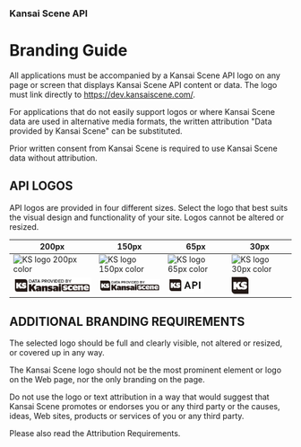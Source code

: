 ### Kansai Scene API 

# Branding Guide

All applications must be accompanied by a Kansai Scene API logo on any page or screen that displays Kansai Scene API content or data. The logo must link directly to https://dev.kansaiscene.com/.

For applications that do not easily support logos or where Kansai Scene data are used in alternative media formats, the written attribution "Data provided by Kansai Scene" can be substituted.

Prior written consent from Kansai Scene is required to use Kansai Scene data without attribution.

## API LOGOS

API logos are provided in four different sizes. Select the logo that best suits the visual design and functionality of your site. Logos cannot be altered or resized.

200px | 150px | 65px | 30px
----- | ----- | ---- | ----
![KS logo 200px color](/images/powered-by-KS-200px_color.png) | ![KS logo 150px color](/images/powered-by-KS-150px_color.png) | ![KS logo 65px color](/images/powered-by-KS-65px_color.png) | ![KS logo 30px color](/images/powered-by-KS-30px_color.png)
![KS logo 200px greyscale](/images/powered-by-KS-200px.png) | ![KS logo 150px greyscale](/images/powered-by-KS-150px.png) | ![KS logo 65px greyscale](/images/powered-by-KS-65px.png) | ![KS logo 30px greyscale](/images/powered-by-KS-30px.png)


## ADDITIONAL BRANDING REQUIREMENTS

The selected logo should be full and clearly visible, not altered or resized, or covered up in any way.

The Kansai Scene logo should not be the most prominent element or logo on the Web page, nor the only branding on the page.

Do not use the logo or text attribution in a way that would suggest that Kansai Scene promotes or endorses you or any third party or the causes, ideas, Web sites, products or services of you or any third party.

Please also read the Attribution Requirements.
